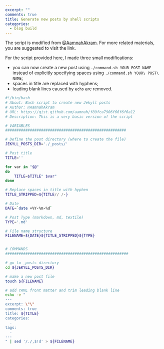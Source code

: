 ```yaml
---
excerpt: ""
comments: true
title: Generate new posts by shell scripts
categories:
  - blog build
---
```


The script is modified from [@AamnahAkram](https://gist.github.com/aamnah/f89fca7906f66f6f6a12). For more related materials, you are suggested to visit the link.

For the script provided here, I made three small modifications:
*  you can now create a new post using `./command.sh YOUR POST NAME` instead of explicitly specifying spaces using `./command.sh YOUR\ POST\ NAME`;
*  spaces in title are replaced with hyphens;
*  leading blank lines caused by `echo` are removed.

```bash
#!/bin/bash
# About: Bash script to create new Jekyll posts
# Author: @AamnahAkram
# URL: https://gist.github.com/aamnah/f89fca7906f66f6f6a12 
# Description: This is a very basic version of the script

# VARIABLES
######################################################

# Define the post directory (where to create the file)
JEKYLL_POSTS_DIR='./_posts/'

# Post title
TITLE=''

for var in "$@"
do
    TITLE=$TITLE" $var"
done

# Replace spaces in title with hyphen
TITLE_STRIPPED=${TITLE// /-}

# Date
DATE=`date +%Y-%m-%d`

# Post Type (markdown, md, textile)
TYPE='.md'

# File name structure
FILENAME=${DATE}${TITLE_STRIPPED}${TYPE}


# COMMANDS
#######################################################

# go to _posts directory
cd ${JEKYLL_POSTS_DIR}

# make a new post file
touch ${FILENAME}

# add YAML front matter and trim leading blank line
echo -e "
---
excerpt: \"\"
comments: true
title: ${TITLE}
categories:
  -
tags:
  -
---
" | sed '/./,$!d' > ${FILENAME}
```
